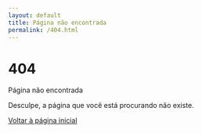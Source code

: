 ```yaml
---
layout: default
title: Página não encontrada
permalink: /404.html
---
```


# 404

Página não encontrada

Desculpe, a página que você está procurando não existe.

[Voltar à página inicial](/techeroi-website/index.html)
